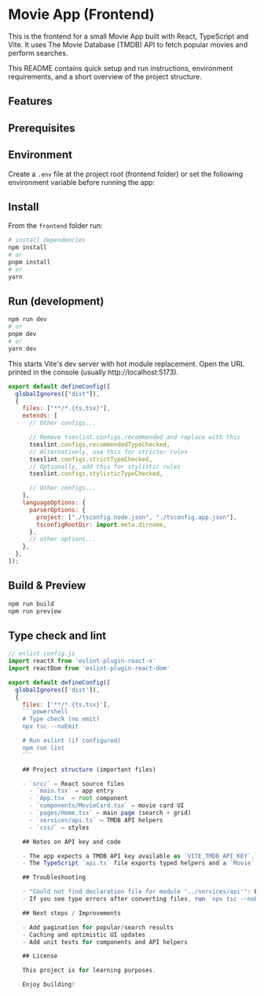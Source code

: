 # Movie App (Frontend)

This is the frontend for a small Movie App built with React, TypeScript and Vite. It uses The Movie Database (TMDB) API to fetch popular movies and perform searches.

This README contains quick setup and run instructions, environment requirements, and a short overview of the project structure.

## Features

## Prerequisites

## Environment

Create a `.env` file at the project root (frontend folder) or set the following environment variable before running the app:

## Install

From the `frontend` folder run:

```powershell
# install dependencies
npm install
# or
pnpm install
# or
yarn
```

## Run (development)

```powershell
npm run dev
# or
pnpm dev
# or
yarn dev
```

This starts Vite's dev server with hot module replacement. Open the URL printed in the console (usually http://localhost:5173).

```js
export default defineConfig([
  globalIgnores(["dist"]),
  {
    files: ["**/*.{ts,tsx}"],
    extends: [
      // Other configs...

      // Remove tseslint.configs.recommended and replace with this
      tseslint.configs.recommendedTypeChecked,
      // Alternatively, use this for stricter rules
      tseslint.configs.strictTypeChecked,
      // Optionally, add this for stylistic rules
      tseslint.configs.stylisticTypeChecked,

      // Other configs...
    ],
    languageOptions: {
      parserOptions: {
        project: ["./tsconfig.node.json", "./tsconfig.app.json"],
        tsconfigRootDir: import.meta.dirname,
      },
      // other options...
    },
  },
]);
```

## Build & Preview

```powershell
npm run build
npm run preview
```

## Type check and lint

````js
// eslint.config.js
import reactX from 'eslint-plugin-react-x'
import reactDom from 'eslint-plugin-react-dom'

export default defineConfig([
  globalIgnores(['dist']),
  {
    files: ['**/*.{ts,tsx}'],
    ```powershell
    # Type check (no emit)
    npx tsc --noEmit

    # Run eslint (if configured)
    npm run lint
    ```

    ## Project structure (important files)

    - `src/` — React source files
      - `main.tsx` — app entry
      - `App.tsx` — root component
      - `components/MovieCard.tsx` — movie card UI
      - `pages/Home.tsx` — main page (search + grid)
      - `services/api.ts` — TMDB API helpers
      - `css/` — styles

    ## Notes on API key and code

    - The app expects a TMDB API key available as `VITE_TMDB_API_KEY`. The `services/api.ts` module reads this env var via `import.meta.env`.
    - The TypeScript `api.ts` file exports typed helpers and a `Movie` interface used across the app.

    ## Troubleshooting

    - "Could not find declaration file for module '../services/api'": Ensure you removed or replaced any old `api.js` imports and import from `../services/api` (omit file extension). Also ensure the `api.ts` file exists and the project is using TypeScript.
    - If you see type errors after converting files, run `npx tsc --noEmit` to see the full list.

    ## Next steps / Improvements

    - Add pagination for popular/search results
    - Caching and optimistic UI updates
    - Add unit tests for components and API helpers

    ## License

    This project is for learning purposes.

    Enjoy building!
````
